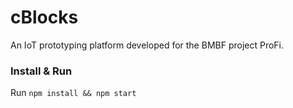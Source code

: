 # cBlocks

An IoT prototyping platform developed for the BMBF project ProFi.

### Install & Run

Run `npm install && npm start`

